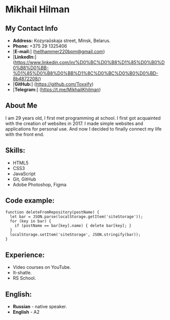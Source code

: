 # Mikhail Hilman
## My Contact Info
- **Address:** Kozyraŭskaja street, Minsk, Belarus.
- **Phone:** +375 29 1325406
- [**E-mail:**] (hellhammer220bpm@gmail.com)
- [**LinkedIn:**] (https://www.linkedin.com/in/%D0%BC%D0%B8%D1%85%D0%B0%D0%B8%D0%BB-%D1%85%D0%B8%D0%BB%D1%8C%D0%BC%D0%B0%D0%BD-8b4872208/)
- [**GitHub:**] (https://github.com/Toxxify)
- [**Telegram:**] (https://t.me/MikhailKhilman)

## About Me
I am 29 years old, I first met programming at school. I first got acquainted with the creation of websites in 2017. I made simple websites and applications for personal use. And now I decided to finally connect my life with the front end.

## Skills:
- HTML5
- CSS3
- JavaScript
- Git, GitHub
- Adobe Photoshop, Figma

## Code example:
```
function deleteFromRepository(postName) {
  let bar = JSON.parse(localStorage.getItem('siteStorage'));
  for (key in bar) {
    if (postName == bar[key].name) { delete bar[key]; }
  }
  localStorage.setItem('siteStorage', JSON.stringify(bar));
}
```
## Experience:
- Video courses on YouTube.
- It-shatle.
- RS School.

## English:
- **Russian** - native speaker.
- **English** - A2
